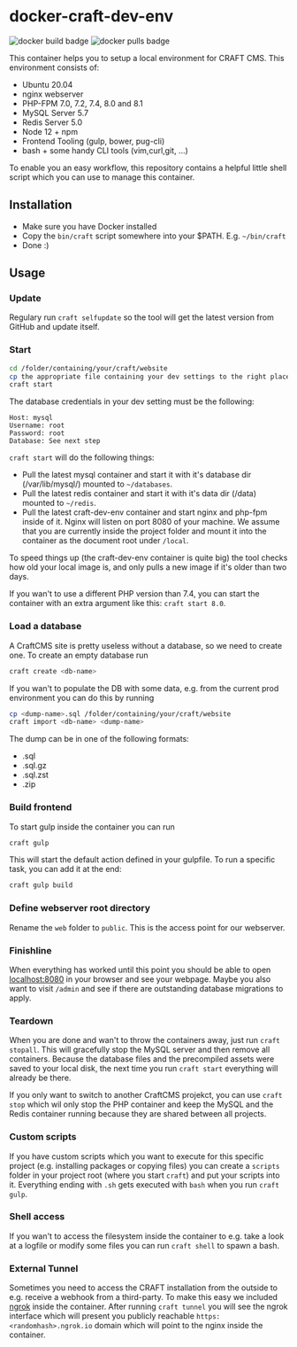 # docker-craft-dev-env
![docker build badge](https://img.shields.io/docker/build/codemonauts/craft-cms-dev-env)
![docker pulls badge](https://img.shields.io/docker/pulls/codemonauts/craft-cms-dev-env)

This container helps you to setup a local environment for CRAFT CMS. This environment consists of:

- Ubuntu 20.04
- nginx webserver
- PHP-FPM 7.0, 7.2, 7.4, 8.0 and 8.1
- MySQL Server 5.7
- Redis Server 5.0
- Node 12 + npm
- Frontend Tooling (gulp, bower, pug-cli)
- bash + some handy CLI tools (vim,curl,git, ...)

To enable you an easy workflow, this repository contains a helpful little shell script which you can use to manage this container.

## Installation

* Make sure you have Docker installed
* Copy the `bin/craft` script somewhere into your $PATH. E.g. `~/bin/craft`
* Done :)

## Usage


### Update

Regulary run `craft selfupdate` so the tool will get the latest version from GitHub and update itself.

### Start

```bash
cd /folder/containing/your/craft/website
cp the appropriate file containing your dev settings to the right place (.env.local or db.local.php depending on CRAFT version)
craft start
```

The database credentials in your dev setting must be the following:
```
Host: mysql
Username: root
Password: root
Database: See next step
```


`craft start` will do the following things:

- Pull the latest mysql container and start it with it's database dir (/var/lib/mysql/) mounted to `~/databases`.
- Pull the latest redis container and start it with it's data dir (/data) mounted to `~/redis`.
- Pull the latest craft-dev-env container and start nginx and php-fpm inside of it. Nginx will listen on port 8080 of your machine. We assume that you are currently inside the project folder and mount it into the container as the document root under `/local`.

To speed things up (the craft-dev-env container is quite big) the tool checks how old your local image is, and only
pulls a new image if it's older than two days.

If you wan't to use a different PHP version than 7.4, you can start the container with an extra argument like this: `craft start 8.0`.

### Load a database

A CraftCMS site is pretty useless without a database, so we need to create one. To create an empty database run 

```bash
craft create <db-name>
```

If you wan't to populate the DB with some data, e.g. from the current prod environment you can do this by running

```bash
cp <dump-name>.sql /folder/containing/your/craft/website
craft import <db-name> <dump-name>
```

The dump can be in one of the following formats:
  - .sql
  - .sql.gz
  - .sql.zst
  - .zip

### Build frontend

To start gulp inside the container you can run
```bash
craft gulp
```
This will start the default action defined in your gulpfile. To run a specific task, you can add it at the end:

```bash
craft gulp build
```

### Define webserver root directory
Rename the `web` folder to `public`. This is the access point for our webserver.

### Finishline

When everything has worked until this point you should be able to open [localhost:8080](http://localhost:8080) in
your browser and see your webpage. Maybe you also want to visit `/admin` and see if there are outstanding database
migrations to apply.

### Teardown

When you are done and wan't to throw the containers away, just run `craft stopall`. This will gracefully stop the MySQL
server and then remove all containers. Because the database files and the precompiled assets were saved to your
local disk, the next time you run `craft start` everything will already be there.

If you only want to switch to another CraftCMS projekct, you can use `craft stop` which wil only stop the PHP container
and keep the MySQL and the Redis container running because they are shared between all projects.

### Custom scripts

If you have custom scripts which you want to execute for this specific project (e.g. installing packages or copying
files) you can create a `scripts` folder in your project root (where you start `craft`) and put your scripts into it.
Everything ending with `.sh` gets executed with `bash` when you run `craft gulp`.

### Shell access

If you wan't to access the filesystem inside the container to e.g. take a look at a logfile or modify some files you
can run `craft shell` to spawn a bash.

### External Tunnel

Sometimes you need to access the CRAFT installation from the outside to e.g. receive a webhook from a third-party. To
make this easy we included [ngrok](https://ngrok.com) inside the container. After running `craft tunnel` you will see
the ngrok interface which will present you publicly reachable `https:<randomhash>.ngrok.io` domain which will point
to the nginx inside the container.
